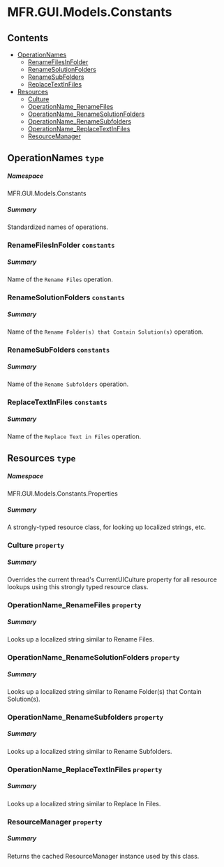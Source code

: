 <a name='assembly'></a>
# MFR.GUI.Models.Constants

## Contents

- [OperationNames](#T-MFR-GUI-Models-Constants-OperationNames 'MFR.GUI.Models.Constants.OperationNames')
  - [RenameFilesInFolder](#F-MFR-GUI-Models-Constants-OperationNames-RenameFilesInFolder 'MFR.GUI.Models.Constants.OperationNames.RenameFilesInFolder')
  - [RenameSolutionFolders](#F-MFR-GUI-Models-Constants-OperationNames-RenameSolutionFolders 'MFR.GUI.Models.Constants.OperationNames.RenameSolutionFolders')
  - [RenameSubFolders](#F-MFR-GUI-Models-Constants-OperationNames-RenameSubFolders 'MFR.GUI.Models.Constants.OperationNames.RenameSubFolders')
  - [ReplaceTextInFiles](#F-MFR-GUI-Models-Constants-OperationNames-ReplaceTextInFiles 'MFR.GUI.Models.Constants.OperationNames.ReplaceTextInFiles')
- [Resources](#T-MFR-GUI-Models-Constants-Properties-Resources 'MFR.GUI.Models.Constants.Properties.Resources')
  - [Culture](#P-MFR-GUI-Models-Constants-Properties-Resources-Culture 'MFR.GUI.Models.Constants.Properties.Resources.Culture')
  - [OperationName_RenameFiles](#P-MFR-GUI-Models-Constants-Properties-Resources-OperationName_RenameFiles 'MFR.GUI.Models.Constants.Properties.Resources.OperationName_RenameFiles')
  - [OperationName_RenameSolutionFolders](#P-MFR-GUI-Models-Constants-Properties-Resources-OperationName_RenameSolutionFolders 'MFR.GUI.Models.Constants.Properties.Resources.OperationName_RenameSolutionFolders')
  - [OperationName_RenameSubfolders](#P-MFR-GUI-Models-Constants-Properties-Resources-OperationName_RenameSubfolders 'MFR.GUI.Models.Constants.Properties.Resources.OperationName_RenameSubfolders')
  - [OperationName_ReplaceTextInFiles](#P-MFR-GUI-Models-Constants-Properties-Resources-OperationName_ReplaceTextInFiles 'MFR.GUI.Models.Constants.Properties.Resources.OperationName_ReplaceTextInFiles')
  - [ResourceManager](#P-MFR-GUI-Models-Constants-Properties-Resources-ResourceManager 'MFR.GUI.Models.Constants.Properties.Resources.ResourceManager')

<a name='T-MFR-GUI-Models-Constants-OperationNames'></a>
## OperationNames `type`

##### Namespace

MFR.GUI.Models.Constants

##### Summary

Standardized names of operations.

<a name='F-MFR-GUI-Models-Constants-OperationNames-RenameFilesInFolder'></a>
### RenameFilesInFolder `constants`

##### Summary

Name of the `Rename Files` operation.

<a name='F-MFR-GUI-Models-Constants-OperationNames-RenameSolutionFolders'></a>
### RenameSolutionFolders `constants`

##### Summary

Name of the `Rename Folder(s) that Contain Solution(s)` operation.

<a name='F-MFR-GUI-Models-Constants-OperationNames-RenameSubFolders'></a>
### RenameSubFolders `constants`

##### Summary

Name of the `Rename Subfolders` operation.

<a name='F-MFR-GUI-Models-Constants-OperationNames-ReplaceTextInFiles'></a>
### ReplaceTextInFiles `constants`

##### Summary

Name of the `Replace Text in Files` operation.

<a name='T-MFR-GUI-Models-Constants-Properties-Resources'></a>
## Resources `type`

##### Namespace

MFR.GUI.Models.Constants.Properties

##### Summary

A strongly-typed resource class, for looking up localized strings, etc.

<a name='P-MFR-GUI-Models-Constants-Properties-Resources-Culture'></a>
### Culture `property`

##### Summary

Overrides the current thread's CurrentUICulture property for all
  resource lookups using this strongly typed resource class.

<a name='P-MFR-GUI-Models-Constants-Properties-Resources-OperationName_RenameFiles'></a>
### OperationName_RenameFiles `property`

##### Summary

Looks up a localized string similar to Rename Files.

<a name='P-MFR-GUI-Models-Constants-Properties-Resources-OperationName_RenameSolutionFolders'></a>
### OperationName_RenameSolutionFolders `property`

##### Summary

Looks up a localized string similar to Rename Folder(s) that Contain Solution(s).

<a name='P-MFR-GUI-Models-Constants-Properties-Resources-OperationName_RenameSubfolders'></a>
### OperationName_RenameSubfolders `property`

##### Summary

Looks up a localized string similar to Rename Subfolders.

<a name='P-MFR-GUI-Models-Constants-Properties-Resources-OperationName_ReplaceTextInFiles'></a>
### OperationName_ReplaceTextInFiles `property`

##### Summary

Looks up a localized string similar to Replace In Files.

<a name='P-MFR-GUI-Models-Constants-Properties-Resources-ResourceManager'></a>
### ResourceManager `property`

##### Summary

Returns the cached ResourceManager instance used by this class.
